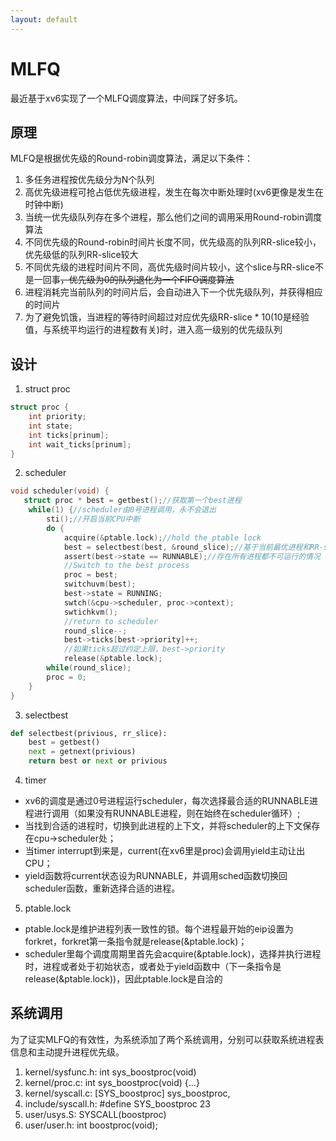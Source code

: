 ```yaml
---
layout: default
---
```


# MLFQ
最近基于xv6实现了一个MLFQ调度算法，中间踩了好多坑。
## 原理
MLFQ是根据优先级的Round-robin调度算法，满足以下条件：
1. 多任务进程按优先级分为N个队列
2. 高优先级进程可抢占低优先级进程，发生在每次中断处理时(xv6更像是发生在时钟中断)
3. 当统一优先级队列存在多个进程，那么他们之间的调用采用Round-robin调度算法
4. 不同优先级的Round-robin时间片长度不同，优先级高的队列RR-slice较小，优先级低的队列RR-slice较大
5. 不同优先级的进程时间片不同，高优先级时间片较小，这个slice与RR-slice不是一回事~~，优先级为0的队列退化为一个FIFO调度算法~~
6. 进程消耗完当前队列的时间片后，会自动进入下一个优先级队列，并获得相应的时间片
7. 为了避免饥饿，当进程的等待时间超过对应优先级RR-slice * 10(10是经验值，与系统平均运行的进程数有关)时，进入高一级别的优先级队列

## 设计
1. struct proc
```c
struct proc {
    int priority;
    int state;
    int ticks[prinum];
    int wait_ticks[prinum];
}
```
2. scheduler
```c
void scheduler(void) {
   struct proc * best = getbest();//获取第一个best进程
    while(1) {//scheduler由0号进程调用，永不会退出
        sti();//开启当前CPU中断
        do {
            acquire(&ptable.lock);//hold the ptable lock
            best = selectbest(best, &round_slice);//基于当前最优进程和RR-slice，选出下一个最优进程进行调度
            assert(best->state == RUNNABLE);//存在所有进程都不可运行的情况
            //Switch to the best process
            proc = best;
            switchuvm(best);
            best->state = RUNNING;
            swtch(&cpu->scheduler, proc->context);
            swtichkvm();
            //return to scheduler
            round_slice--;
            best->ticks[best->priority]++;
            //如果ticks超过约定上限，best->priority    
            release(&ptable.lock);
        while(round_slice);
        proc = 0;
    }
}
```
3. selectbest
```python
def selectbest(privious, rr_slice):
    best = getbest()
    next = getnext(privious)
    return best or next or privious
```
4. timer
* xv6的调度是通过0号进程运行scheduler，每次选择最合适的RUNNABLE进程进行调用（如果没有RUNNABLE进程，则在始终在scheduler循环）;
* 当找到合适的进程时，切换到此进程的上下文，并将scheduler的上下文保存在cpu-\>scheduler处；
* 当timer interrupt到来是，current(在xv6里是proc)会调用yield主动让出CPU；
* yield函数将current状态设为RUNNABLE，并调用sched函数切换回scheduler函数，重新选择合适的进程。
5. ptable.lock
* ptable.lock是维护进程列表一致性的锁。每个进程最开始的eip设置为forkret，forkret第一条指令就是release(&ptable.lock)；
* scheduler里每个调度周期里首先会acquire(&ptable.lock)，选择并执行进程时，进程或者处于初始状态，或者处于yield函数中（下一条指令是release(&ptable.lock))，因此ptable.lock是自洽的

## 系统调用
为了证实MLFQ的有效性，为系统添加了两个系统调用，分别可以获取系统进程表信息和主动提升进程优先级。
1. kernel/sysfunc.h: int sys\_boostproc(void)
2. kernel/proc.c: int sys\_boostproc(void) {...}
3. kernel/syscall.c: [SYS\_boostproc] sys\_boostproc,
4. include/syscall.h: #define SYS\_boostproc 23
5. user/usys.S: SYSCALL(boostproc)
6. user/user.h: int boostproc(void); 
    

